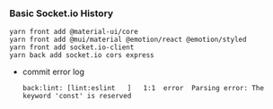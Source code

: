 ### Basic Socket.io History

```
yarn front add @material-ui/core
yarn front add @mui/material @emotion/react @emotion/styled
yarn front add socket.io-client
yarn back add socket.io cors express
```

- commit error log

  ```
  back:lint: [lint:eslint   ]   1:1  error  Parsing error: The keyword 'const' is reserved
  ```

  